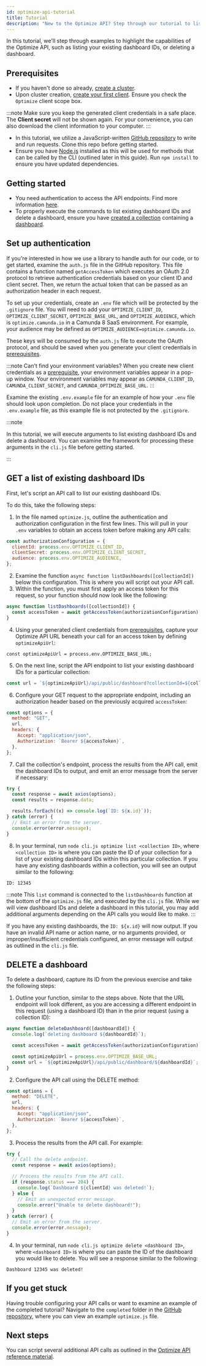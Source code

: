 ```yaml
---
id: optimize-api-tutorial
title: Tutorial
description: "New to the Optimize API? Step through our tutorial to list your existing dashboard IDs and delete a dashboard."
---
```


In this tutorial, we'll step through examples to highlight the capabilities of the Optimize API, such as listing your existing dashboard IDs, or deleting a dashboard.

## Prerequisites

- If you haven't done so already, [create a cluster]($docs$/guides/create-cluster/).
- Upon cluster creation, [create your first client]($docs$/guides/setup-client-connection-credentials/). Ensure you check the `Optimize` client scope box.

:::note
Make sure you keep the generated client credentials in a safe place. The **Client secret** will not be shown again. For your convenience, you can also download the client information to your computer.
:::

- In this tutorial, we utilize a JavaScript-written [GitHub repository](https://github.com/camunda/camunda-api-tutorials) to write and run requests. Clone this repo before getting started.
- Ensure you have [Node.js](https://nodejs.org/en/download) installed as this will be used for methods that can be called by the CLI (outlined later in this guide). Run `npm install` to ensure you have updated dependencies.

## Getting started

- You need authentication to access the API endpoints. Find more information [here](./optimize-api-authentication.md).
- To properly execute the commands to list existing dashboard IDs and delete a dashboard, ensure you have [created a collection](../../components/userguide/collections-dashboards-reports.md) containing a [dashboard](../../components/userguide/creating-dashboards.md).

## Set up authentication

If you're interested in how we use a library to handle auth for our code, or to get started, examine the `auth.js` file in the GitHub repository. This file contains a function named `getAccessToken` which executes an OAuth 2.0 protocol to retrieve authentication credentials based on your client ID and client secret. Then, we return the actual token that can be passed as an authorization header in each request.

To set up your credentials, create an `.env` file which will be protected by the `.gitignore` file. You will need to add your `OPTIMIZE_CLIENT_ID`, `OPTIMIZE_CLIENT_SECRET`, `OPTIMIZE_BASE_URL`, and `OPTIMIZE_AUDIENCE`, which is `optimize.camunda.io` in a Camunda 8 SaaS environment. For example, your audience may be defined as `OPTIMIZE_AUDIENCE=optimize.camunda.io`.

These keys will be consumed by the `auth.js` file to execute the OAuth protocol, and should be saved when you generate your client credentials in [prerequisites](#prerequisites).

:::note Can't find your environment variables?
When you create new client credentials as a [prerequisite](#prerequisites), your environment variables appear in a pop-up window. Your environment variables may appear as `CAMUNDA_CLIENT_ID`, `CAMUNDA_CLIENT_SECRET`, and `CAMUNDA_OPTIMIZE_BASE_URL`.
:::

Examine the existing `.env.example` file for an example of how your `.env` file should look upon completion. Do not place your credentials in the `.env.example` file, as this example file is not protected by the `.gitignore`.

:::note

In this tutorial, we will execute arguments to list existing dashboard IDs and delete a dashboard. You can examine the framework for processing these arguments in the `cli.js` file before getting started.

:::

## GET a list of existing dashboard IDs

First, let's script an API call to list our existing dashboard IDs.

To do this, take the following steps:

1. In the file named `optimize.js`, outline the authentication and authorization configuration in the first few lines. This will pull in your `.env` variables to obtain an access token before making any API calls:

```javascript
const authorizationConfiguration = {
  clientId: process.env.OPTIMIZE_CLIENT_ID,
  clientSecret: process.env.OPTIMIZE_CLIENT_SECRET,
  audience: process.env.OPTIMIZE_AUDIENCE,
};
```

2. Examine the function `async function listDashboards([collectionId])` below this configuration. This is where you will script out your API call.
3. Within the function, you must first apply an access token for this request, so your function should now look like the following:

```javascript
async function listDashboards([collectionId]) {
  const accessToken = await getAccessToken(authorizationConfiguration);
}
```

4. Using your generated client credentials from [prerequisites](#prerequisites), capture your Optimize API URL beneath your call for an access token by defining `optimizeApiUrl`:

`const optimizeApiUrl = process.env.OPTIMIZE_BASE_URL;`

5. On the next line, script the API endpoint to list your existing dashboard IDs for a particular collection:

```javascript
const url = `${optimizeApiUrl}/api/public/dashboard?collectionId=${collectionId}`;
```

6. Configure your GET request to the appropriate endpoint, including an authorization header based on the previously acquired `accessToken`:

```javascript
const options = {
  method: "GET",
  url,
  headers: {
    Accept: "application/json",
    Authorization: `Bearer ${accessToken}`,
  },
};
```

7. Call the collection's endpoint, process the results from the API call, emit the dashboard IDs to output, and emit an error message from the server if necessary:

```javascript
try {
  const response = await axios(options);
  const results = response.data;

  results.forEach((x) => console.log(`ID: ${x.id}`));
} catch (error) {
  // Emit an error from the server.
  console.error(error.message);
}
```

8. In your terminal, run `node cli.js optimize list <collection ID>`, where `<collection ID>` is where you can paste the ID of your collection for a list of your existing dashboard IDs within this particular collection. If you have any existing dashboards within a collection, you will see an output similar to the following:

`ID: 12345`

:::note
This `list` command is connected to the `listDashboards` function at the bottom of the `optimize.js` file, and executed by the `cli.js` file. While we will view dashboard IDs and delete a dashboard in this tutorial, you may add additional arguments depending on the API calls you would like to make.
:::

If you have any existing dashboards, the `ID: ${x.id}` will now output. If you have an invalid API name or action name, or no arguments provided, or improper/insufficient credentials configured, an error message will output as outlined in the `cli.js` file.

## DELETE a dashboard

To delete a dashboard, capture its ID from the previous exercise and take the following steps:

1. Outline your function, similar to the steps above. Note that the URL endpoint will look different, as you are accessing a different endpoint in this request (using a dashboard ID) than in the prior request (using a collection ID):

```javascript
async function deleteDashboard([dashboardId]) {
  console.log(`deleting dashboard ${dashboardId}`);

  const accessToken = await getAccessToken(authorizationConfiguration);

  const optimizeApiUrl = process.env.OPTIMIZE_BASE_URL;
  const url = `${optimizeApiUrl}/api/public/dashboard/${dashboardId}`;
}
```

2. Configure the API call using the DELETE method:

```javascript
const options = {
  method: "DELETE",
  url,
  headers: {
    Accept: "application/json",
    Authorization: `Bearer ${accessToken}`,
  },
};
```

3. Process the results from the API call. For example:

```javascript
try {
  // Call the delete endpoint.
  const response = await axios(options);

  // Process the results from the API call.
  if (response.status === 204) {
    console.log(`Dashboard ${clientId} was deleted!`);
  } else {
    // Emit an unexpected error message.
    console.error("Unable to delete dashboard!");
  }
} catch (error) {
  // Emit an error from the server.
  console.error(error.message);
}
```

4. In your terminal, run `node cli.js optimize delete <dashboard ID>`, where `<dashboard ID>` is where you can paste the ID of the dashboard you would like to delete. You will see a response similar to the following:

`Dashboard 12345 was deleted!`

## If you get stuck

Having trouble configuring your API calls or want to examine an example of the completed tutorial? Navigate to the `completed` folder in the [GitHub repository](https://github.com/camunda/camunda-api-tutorials/tree/main/completed), where you can view an example `optimize.js` file.

## Next steps

You can script several additional API calls as outlined in the [Optimize API reference material](./overview.md).

